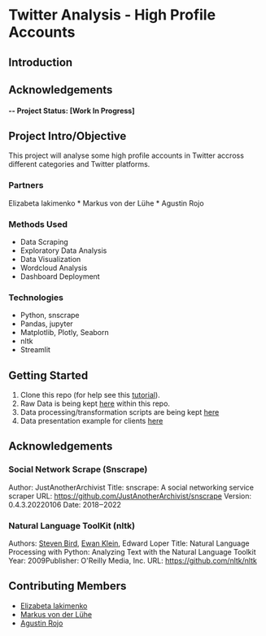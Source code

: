# Twitter Analysis - High Profile Accounts

## Introduction


## Acknowledgements

#### -- Project Status: [Work In Progress]

## Project Intro/Objective

This project will analyse some high profile accounts in Twitter accross different categories and Twitter platforms.


### Partners

Elizabeta Iakimenko * Markus von der Lühe * Agustin Rojo

### Methods Used

* Data Scraping
* Exploratory Data Analysis 
* Data Visualization
* Wordcloud Analysis
* Dashboard Deployment

### Technologies

* Python, snscrape
* Pandas, jupyter
* Matplotlib, Plotly, Seaborn
* nltk
* Streamlit


## Getting Started

1. Clone this repo (for help see this [tutorial](https://help.github.com/articles/cloning-a-repository/)).
2. Raw Data is being kept [here](https://github.com/ansamz/Customer-Segmentation/tree/main/data) within this repo.
3. Data processing/transformation scripts are being kept [here](https://github.com/ansamz/Customer-Segmentation/tree/main/notebooks)
4. Data presentation example for clients [here](https://github.com/ansamz/Customer-Segmentation/blob/main/Customer%20segmentation.pdf)


## Acknowledgements

### Social Network Scrape (Snscrape)
Author: JustAnotherArchivist
Title: snscrape: A social networking service scraper
URL: https://github.com/JustAnotherArchivist/snscrape
Version: 0.4.3.20220106
Date: 2018‒2022

### Natural Language ToolKit (nltk)
Authors: [Steven Bird](https://orcid.org/0000-0003-3782-7733), [Ewan Klein](https://orcid.org/0000-0002-0520-8447), Edward Loper
Title: Natural Language Processing with Python: Analyzing Text with the Natural Language Toolkit
Year: 2009Publisher: O'Reilly Media, Inc.
URL: https://github.com/nltk/nltk


## Contributing Members

 - [Elizabeta Iakimenko](https://github.com/vezzuka)
 - [Markus von der Lühe ](https://github.com/mluehe123)
 - [Agustin Rojo](https://github.com/Rojoser)


